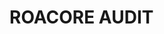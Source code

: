 # ROACORE AUDIT

<figure><img src="../.gitbook/assets/audit/ROALAND_AUDIT_page-0001 (1).jpg" alt=""><figcaption></figcaption></figure>

<figure><img src="../.gitbook/assets/audit/ROALAND_AUDIT_page-0002 (1).jpg" alt=""><figcaption></figcaption></figure>

<figure><img src="../.gitbook/assets/audit/ROALAND_AUDIT_page-0003 (1).jpg" alt=""><figcaption></figcaption></figure>

<figure><img src="../.gitbook/assets/audit/ROALAND_AUDIT_page-0004 (1).jpg" alt=""><figcaption></figcaption></figure>

<figure><img src="../.gitbook/assets/audit/ROALAND_AUDIT_page-0005 (1).jpg" alt=""><figcaption></figcaption></figure>

<figure><img src="../.gitbook/assets/audit/ROALAND_AUDIT_page-0006 (1).jpg" alt=""><figcaption></figcaption></figure>

<figure><img src="../.gitbook/assets/audit/ROALAND_AUDIT_page-0007 (1).jpg" alt=""><figcaption></figcaption></figure>

<figure><img src="../.gitbook/assets/audit/ROALAND_AUDIT_page-0008 (1).jpg" alt=""><figcaption></figcaption></figure>

<figure><img src="../.gitbook/assets/audit/ROALAND_AUDIT_page-0009 (1).jpg" alt=""><figcaption></figcaption></figure>

<figure><img src="../.gitbook/assets/audit/ROALAND_AUDIT_page-0010 (1).jpg" alt=""><figcaption></figcaption></figure>

<figure><img src="../.gitbook/assets/audit/ROALAND_AUDIT_page-0011 (1).jpg" alt=""><figcaption></figcaption></figure>

<figure><img src="../.gitbook/assets/audit/ROALAND_AUDIT_page-0012 (1).jpg" alt=""><figcaption></figcaption></figure>

<figure><img src="../.gitbook/assets/audit/ROALAND_AUDIT_page-0013 (1).jpg" alt=""><figcaption></figcaption></figure>

<figure><img src="../.gitbook/assets/audit/ROALAND_AUDIT_page-0014 (1).jpg" alt=""><figcaption></figcaption></figure>

<figure><img src="../.gitbook/assets/audit/ROALAND_AUDIT_page-0015 (1).jpg" alt=""><figcaption></figcaption></figure>

<figure><img src="../.gitbook/assets/audit/ROALAND_AUDIT_page-0016 (1).jpg" alt=""><figcaption></figcaption></figure>

